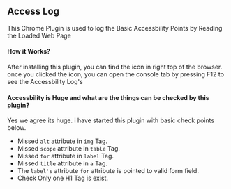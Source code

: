 ## Access Log ##

This Chrome Plugin is used to log the Basic Accessbility Points by Reading the Loaded Web Page

#### How it Works? ####
After installing this plugin, you can find the icon in right top of the browser. once you clicked the icon, you can open the console tab by pressing F12 to see the Accessbility Log's

#### Accessbility is Huge and what are the things can be checked by this plugin? ####
Yes we agree its huge. i have started this plugin with basic check points below.

- Missed `alt` attribute in `img` Tag.
- Missed `scope` attribute in `table` Tag.
- Missed `for` attribute in `label` Tag.
- Missed `title` attribute in `a` Tag.
- The `label's` attribute `for` attribute is pointed to valid form field.
- Check Only one H1 Tag is exist.
